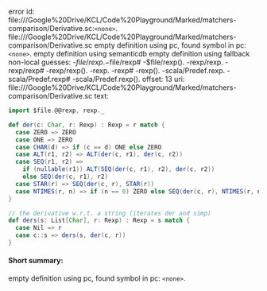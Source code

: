 error id: file://<HOME>/Google%20Drive/KCL/Code%20Playground/Marked/matchers-comparison/Derivative.sc:`<none>`.
file://<HOME>/Google%20Drive/KCL/Code%20Playground/Marked/matchers-comparison/Derivative.sc
empty definition using pc, found symbol in pc: `<none>`.
empty definition using semanticdb
empty definition using fallback
non-local guesses:
	 -$file/rexp.
	 -$file/rexp#
	 -$file/rexp().
	 -rexp/rexp.
	 -rexp/rexp#
	 -rexp/rexp().
	 -rexp.
	 -rexp#
	 -rexp().
	 -scala/Predef.rexp.
	 -scala/Predef.rexp#
	 -scala/Predef.rexp().
offset: 13
uri: file://<HOME>/Google%20Drive/KCL/Code%20Playground/Marked/matchers-comparison/Derivative.sc
text:
```scala
import $file.@@rexp, rexp._

def der(c: Char, r: Rexp) : Rexp = r match {
  case ZERO => ZERO
  case ONE => ZERO
  case CHAR(d) => if (c == d) ONE else ZERO
  case ALT(r1, r2) => ALT(der(c, r1), der(c, r2))
  case SEQ(r1, r2) =>
    if (nullable(r1)) ALT(SEQ(der(c, r1), r2), der(c, r2))
    else SEQ(der(c, r1), r2)
  case STAR(r) => SEQ(der(c, r), STAR(r))
  case NTIMES(r, n) => if (n == 0) ZERO else SEQ(der(c, r), NTIMES(r, n-1)) // new to testX1.
}

// the derivative w.r.t. a string (iterates der and simp)
def ders(s: List[Char], r: Rexp) : Rexp = s match {
  case Nil => r
  case c::s => ders(s, der(c, r))
}
```


#### Short summary: 

empty definition using pc, found symbol in pc: `<none>`.